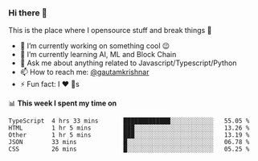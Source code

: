 ### Hi there 👋
This is the place where I opensource stuff and break things :rofl:

- 🔭 I’m currently working on something cool :wink:
- 🌱 I’m currently learning AI, ML and Block Chain
- 💬 Ask me about anything related to Javascript/Typescript/Python
- 📫 How to reach me: [@gautamkrishnar](https://twitter.com/gautamkrishnar)
- ⚡ Fun fact: I :heart: :dog:s

📊 **This week I spent my time on**
<!--START_SECTION:waka-->
```text
TypeScript  4 hrs 33 mins       █████████████░░░░░░░░░░░░   55.05 % 
HTML        1 hr 5 mins         ███░░░░░░░░░░░░░░░░░░░░░░   13.26 % 
Other       1 hr 5 mins         ███░░░░░░░░░░░░░░░░░░░░░░   13.19 % 
JSON        33 mins             █░░░░░░░░░░░░░░░░░░░░░░░░   06.78 % 
CSS         26 mins             █░░░░░░░░░░░░░░░░░░░░░░░░   05.25 %
```
<!--END_SECTION:waka-->
